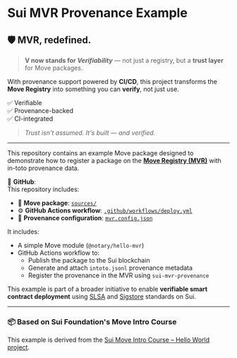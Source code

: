 # Sui MVR Provenance Example

## 🛡 MVR, redefined.

> **V now stands for _Verifiability_** — not just a registry, but a **trust layer** for Move packages.

With provenance support powered by **CI/CD**, this project transforms the **Move Registry** into something you can **verify**, not just use.

✅ Verifiable  
✅ Provenance-backed  
✅ CI-integrated

> _Trust isn't assumed. It's built — and verified._

---

This repository contains an example Move package designed to demonstrate how to register a package on the [**Move Registry (MVR)**](https://www.moveregistry.com/) with in-toto provenance data.

📁 **GitHub**:  
This repository includes:

- 🧩 **Move package**: [`sources/`](https://github.com/zktx-io/sui-mvr-example/tree/main/sources)  
- ⚙️ **GitHub Actions workflow**: [`.github/workflows/deploy.yml`](https://github.com/zktx-io/sui-mvr-example/blob/main/.github/workflows/deploy.yml)  
- 📝 **Provenance configuration**: [`mvr.config.json`](https://github.com/zktx-io/sui-mvr-example/blob/main/hello_world/mvr.config.json)

It includes:

- A simple Move module (`@notary/hello-mvr`)
- GitHub Actions workflow to:
  - Publish the package to the Sui blockchain
  - Generate and attach `intoto.jsonl` provenance metadata
  - Register the provenance in the MVR using `sui-mvr-provenance`

This example is part of a broader initiative to enable **verifiable smart contract deployment** using [SLSA](https://slsa.dev) and [Sigstore](https://www.sigstore.dev/) standards on Sui.

---

### 📦 Based on Sui Foundation's Move Intro Course

This example is derived from the [Sui Move Intro Course – Hello World project](https://github.com/sui-foundation/sui-move-intro-course/tree/main/unit-one/example_projects/hello_world).
